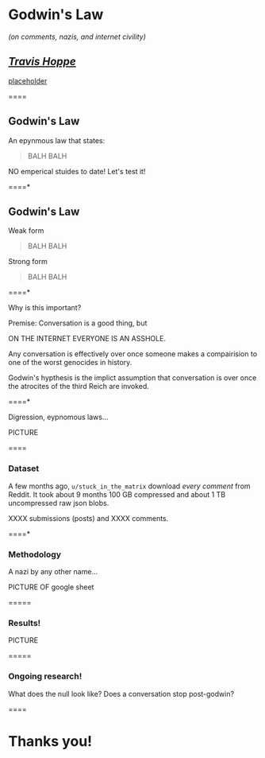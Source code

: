# Godwin's Law
_(on comments, nazis, and internet civility)_

*[Travis Hoppe](http://thoppe.github.io/)*
----------
[placeholder](placeholder)

====

## Godwin's Law
An epynmous law that states:

> BALH BALH

NO emperical stuides to date! Let's test it!

====*

## Godwin's Law

Weak form

> BALH BALH

Strong form

> BALH BALH

====*

Why is this important?

Premise: Conversation is a good thing, but 

ON THE INTERNET EVERYONE IS AN ASSHOLE.

Any conversation is effectively over once someone makes a compairision to one of the worst genocides in history.

Godwin's hypthesis is the implict assumption that conversation is over once the atrocites of the third Reich are invoked.

====*

Digression, eypnomous laws...

PICTURE

====

### Dataset

A few months ago, `u/stuck_in_the_matrix` download _every comment_ from Reddit. It took about 9 months 100 GB compressed and about 1 TB uncompressed raw json blobs.

XXXX submissions (posts) and XXXX comments.

====*

### Methodology

A nazi by any other name...

PICTURE OF google sheet


=====

### Results!

PICTURE

=====

### Ongoing research!

What does the null look like?
Does a conversation stop post-godwin?

====

# Thanks you!